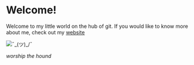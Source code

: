# Welcome!

Welcome to my little world on the hub of git. If you would like to know more about me, check out my [website](https://regulad.xyz)

![¯\_(ツ)_/¯](https://i.imgur.com/9zX4AcZ.png)

*worship the hound*
